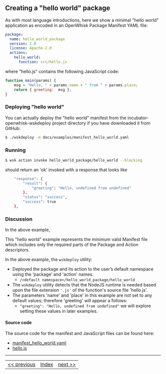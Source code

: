 ## Creating a "hello world" package

As with most language introductions, here we show a minimal "hello world" application as encoded in an OpenWhisk Package Manifest YAML file:

```yaml
package:
  name: hello_world_package
  version: 1.0
  license: Apache-2.0
  actions:
    hello_world:
      function: src/hello.js
```

where "hello.js" contains the following JavaScript code:
```javascript
function main(params) {
    msg = "Hello, " + params.name + " from " + params.place;
    return { greeting:  msg };
}
```

### Deploying "hello world"

You can actually deploy the "hello world" manifest from the incubator-openwhisk-wskdeploy project directory if you have downloaded it from GitHub:

```sh
$ ./wskdeploy -m docs/examples/manifest_hello_world.yaml
```

### Running
```sh
$ wsk action invoke hello_world_package/hello_world --blocking
```
should return an 'ok' invoked with a response that looks like
```sh
    "response": {
        "result": {
            "greeting": "Hello, undefined from undefined"
        },
        "status": "success",
        "success": true
    },
```

### Discussion

In the above example,

This "hello world" example represents the minimum valid Manifest file which includes only the required parts of the Package and Action descriptors.

In the above example, the ```wskdeploy``` utility:
- Deployed the package and its action to the user’s default namespace using the ‘package’ and 'action' names.
  - ```/<default namespace>/hello_world_package/hello_world```
- The ```wskdeploy``` utility detects that the NodeJS runtime is needed based upon the file extension ```'.js'``` of the function's source file 'hello.js'.
- The parameters 'name' and 'place' in this example are not set to any default values; therefore 'greeting' will appear a follows:
  - ```"greeting": "Hello, undefined from undefined"```
  we will explore setting these values in later examples.

#### Source code
The source code for the manifest and JavaScript files can be found here:
- [manifest_hello_world.yaml](https://github.com/apache/incubator-openwhisk-wskdeploy/blob/master/docs/examples/manifest_hello_world.yaml)
- [hello.js](https://github.com/apache/incubator-openwhisk-wskdeploy/blob/master/docs/examples/src/hello.js)

---
<!--
 Bottom Navigation
-->
<html>
<div align="center">
<table align="center">
  <tr>
    <td><a href="wskdeploy_hello_world.md#creating-a-hello-world-package">&lt;&lt;&nbsp;previous</a></td>
    <td><a href="programming_guide.md#guided-examples">Index</a></td>
    <td><a href="">next&nbsp;&gt;&gt;</a></td>
  </tr>
</table>
</div>
</html>
